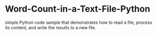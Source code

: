 # Word-Count-in-a-Text-File-Python
simple Python code sample that demonstrates how to read a file, process its content, and write the results to a new file.
